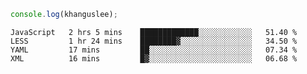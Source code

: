 ```js
console.log(khanguslee);
```

<!--START_SECTION:waka-->
```text
JavaScript   2 hrs 5 mins    █████████████░░░░░░░░░░░░   51.40 % 
LESS         1 hr 24 mins    ████████▓░░░░░░░░░░░░░░░░   34.50 % 
YAML         17 mins         ██░░░░░░░░░░░░░░░░░░░░░░░   07.34 % 
XML          16 mins         █▓░░░░░░░░░░░░░░░░░░░░░░░   06.68 % 
```
<!--END_SECTION:waka-->

<!--
**khanguslee/khanguslee** is a ✨ _special_ ✨ repository because its `README.md` (this file) appears on your GitHub profile.

Here are some ideas to get you started:

- 🔭 I’m currently working on ...
- 🌱 I’m currently learning ...
- 👯 I’m looking to collaborate on ...
- 🤔 I’m looking for help with ...
- 💬 Ask me about ...
- 📫 How to reach me: ...
- 😄 Pronouns: ...
- ⚡ Fun fact: ...
-->
